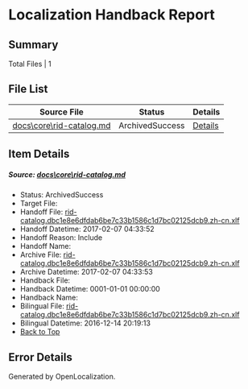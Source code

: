 # <a name='report-top'></a> Localization Handback Report

## Summary
 Total Files | 1

## File List
 Source File | Status | Details 
 ----------- | ------ | ------- 
 [docs\core\rid-catalog.md](https://github.com/dotnet/docs/blob/811b9539019b7cc2817b5742760ae52fbc2f95dd/docs/core/rid-catalog.md) | ArchivedSuccess | [Details](#fc59a9f3333f01caf9622dd500a5de6e2ae5132b93)

## Item Details
##### <a name='fc59a9f3333f01caf9622dd500a5de6e2ae5132b93'></a> Source: [docs\core\rid-catalog.md](https://github.com/dotnet/docs/blob/811b9539019b7cc2817b5742760ae52fbc2f95dd/docs/core/rid-catalog.md)
* Status: ArchivedSuccess
* Target File: 
* Handoff File: [rid-catalog.dbc1e8e6dfdab6be7c33b1586c1d7bc02125dcb9.zh-cn.xlf](https://github.com/dotnet/docs.handoff/blob/ba01725c7ac4c674e5c7fd65db5491550722e648/ol-handoff/dotnet/docs.zh-cn/master/dotnet-core/rid-catalog.dbc1e8e6dfdab6be7c33b1586c1d7bc02125dcb9.zh-cn.xlf)
* Handoff Datetime: 2017-02-07 04:33:52
* Handoff Reason: Include
* Handoff Name: 
* Archive File: [rid-catalog.dbc1e8e6dfdab6be7c33b1586c1d7bc02125dcb9.zh-cn.xlf](https://github.com/dotnet/docs.handoff/blob/352b7f5f7026eb6457c1eb0de4a98fc04583a6b6/ol-archive/dotnet/docs.zh-cn/master/dotnet-core/rid-catalog.dbc1e8e6dfdab6be7c33b1586c1d7bc02125dcb9.zh-cn.xlf)
* Archive Datetime: 2017-02-07 04:33:53
* Handback File: 
* Handback Datetime: 0001-01-01 00:00:00
* Handback Name: 
* Bilingual File: [rid-catalog.dbc1e8e6dfdab6be7c33b1586c1d7bc02125dcb9.zh-cn.xlf](https://github.com/dotnet/docs.handback/blob/6540c7eca233cdda7f240423653be85d8b87076f/ol-handback/dotnet/docs.zh-cn/master/ht-p1/rid-catalog.dbc1e8e6dfdab6be7c33b1586c1d7bc02125dcb9.zh-cn.xlf)
* Bilingual Datetime: 2016-12-14 20:19:13
* [Back to Top](#report-top)


## Error Details

Generated by OpenLocalization.
